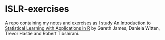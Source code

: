 # ISLR-exercises

A repo containing my notes and exercises as I study [An Introduction to Statistical Learning with Applications in R](http://faculty.marshall.usc.edu/gareth-james/ISL/data.html) by Gareth James, Daniela Witten, Trevor Hastie and Robert Tibshirani.